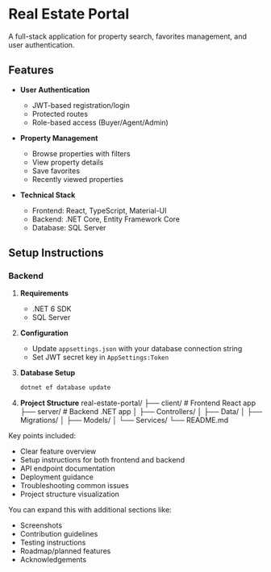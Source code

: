 # Real Estate Portal

A full-stack application for property search, favorites management, and user authentication.

## Features

- **User Authentication**
  - JWT-based registration/login
  - Protected routes
  - Role-based access (Buyer/Agent/Admin)

- **Property Management**
  - Browse properties with filters
  - View property details
  - Save favorites
  - Recently viewed properties

- **Technical Stack**
  - Frontend: React, TypeScript, Material-UI
  - Backend: .NET Core, Entity Framework Core
  - Database: SQL Server

## Setup Instructions

### Backend

1. **Requirements**
   - .NET 6 SDK
   - SQL Server

2. **Configuration**
   - Update `appsettings.json` with your database connection string
   - Set JWT secret key in `AppSettings:Token`

3. **Database Setup**
   ```bash
   dotnet ef database update


4. **Project Structure**
real-estate-portal/
├── client/               # Frontend React app
├── server/               # Backend .NET app
│   ├── Controllers/
│   ├── Data/
│   ├── Migrations/
│   ├── Models/
│   └── Services/
└── README.md

Key points included:
- Clear feature overview
- Setup instructions for both frontend and backend
- API endpoint documentation
- Deployment guidance
- Troubleshooting common issues
- Project structure visualization

You can expand this with additional sections like:
- Screenshots
- Contribution guidelines
- Testing instructions
- Roadmap/planned features
- Acknowledgements